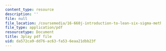 ```yaml
---
content_type: resource
description: ''
file: null
file_location: /coursemedia/16-660j-introduction-to-lean-six-sigma-methods-january-iap-2012/da572ca9dd76ac63fa536eaa21dbb23f_S_VLW77bN5E.pdf
file_type: application/pdf
resourcetype: Document
title: 3play pdf file
uid: da572ca9-dd76-ac63-fa53-6eaa21dbb23f
---
```

